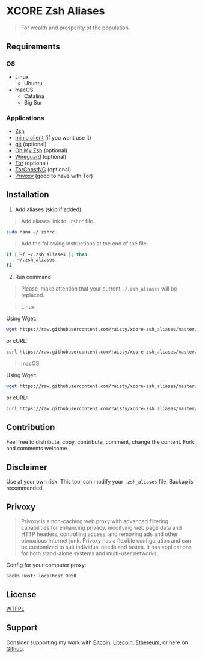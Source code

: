 # XCORE Zsh Aliases

> For wealth and prosperity of the population.

## Requirements

### OS

- Linux
   - Ubuntu
- macOS
   - Catalina
   - Big Sur

### Applications

- [Zsh](https://www.zsh.org/)
- [minio client](https://docs.min.io/docs/minio-quickstart-guide.html) (if you want use it)
- [git](https://git-scm.com/download/linux) (optional)
- [Oh My Zsh](https://ohmyz.sh/) (optional)
- [Wireguard](https://www.wireguard.com) (optional)
- [Tor](https://www.torproject.org) (optional)
- [TorGhostNG](https://github.com/GitHackTools/TorghostNG) (optional)
- [Privoxy](https://www.privoxy.org) (good to have with Tor)

## Installation

1. Add aliases (skip if added)

> Add aliases link to `.zshrc` file.

```sh
sudo nano ~/.zshrc
```

> Add the following instructions at the end of the file.

```sh
if [ -f ~/.zsh_aliases ]; then
  . ~/.zsh_aliases
fi
```

2. Run command

> Please, make attention that your current `~/.zsh_aliases` will be replaced.

> Linux

Using Wget:

```sh
wget https://raw.githubusercontent.com/raisty/xcore-zsh_aliases/master/.zsh_aliases-linux -nc --no-dns-cache -O ->> ~/.zsh_aliases
```

or cURL:

```sh
curl https://raw.githubusercontent.com/raisty/xcore-zsh_aliases/master/.zsh_aliases-linux > ~/.zsh_aliases
```

> macOS


Using Wget:

```sh
wget https://raw.githubusercontent.com/raisty/xcore-zsh_aliases/master/.zsh_aliases-darwin -nc --no-dns-cache -O ->> ~/.zsh_aliases
```

or cURL:

```sh
curl https://raw.githubusercontent.com/raisty/xcore-zsh_aliases/master/.zsh_aliases-darwin > ~/.zsh_aliases
```

## Contribution

Feel free to distribute, copy, contribute, comment, change the content. Fork and comments welcome.

## Disclaimer

Use at your own risk. This tool can modify your `.zsh_aliases` file. Backup is recommended.

## Privoxy

> Privoxy is a non-caching web proxy with advanced filtering capabilities for enhancing privacy, modifying web page data and HTTP headers, controlling access, and removing ads and other obnoxious Internet junk. Privoxy has a flexible configuration and can be customized to suit individual needs and tastes. It has applications for both stand-alone systems and multi-user networks.

Config for your computer proxy:

`Socks Host: localhost 9050`

## License

[WTFPL](LICENSE)

## Support

Consider supporting my work with [Bitcoin][btc], [Litecoin][ltc], [Ethereum][eth], or here on [Github][gh].

[btc]: https://pay.btc.horse#bitcoin:37iSWX4QdoayZXmuj13AExuhzSkfd7LuG6
[ltc]: https://pay.btc.horse#litecoin:M8bEQNPkZ66hoFGYJuMVntyjj9dmYo1wBf
[eth]: https://pay.btc.horse#ethereum:0x10c993039CC831A1fe8230ddd82A0A13625Dd43E
[gh]: https://github.com/sponsors/raisty
